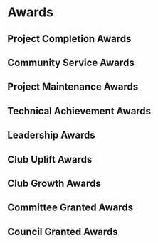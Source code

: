 # Awards
## Project Completion Awards
## Community Service Awards
## Project Maintenance Awards
## Technical Achievement Awards
## Leadership Awards
## Club Uplift Awards
## Club Growth Awards
## Committee Granted Awards
## Council Granted Awards